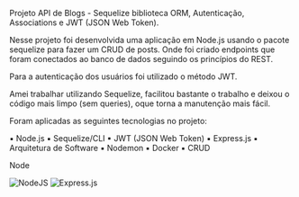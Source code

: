 Projeto API de Blogs - Sequelize biblioteca ORM, Autenticação, Associations e JWT (JSON Web Token).

Nesse projeto foi desenvolvida uma aplicação em Node.js usando o pacote sequelize para fazer um CRUD de posts. Onde foi criado endpoints que foram conectados ao banco de dados seguindo os princípios do REST.

Para a autenticação dos usuários foi utilizado o método JWT.

Amei trabalhar utilizando Sequelize, facilitou bastante o trabalho e deixou o código mais limpo (sem queries), oque torna a manutenção mais fácil.

Foram aplicadas as seguintes tecnologias no projeto:

▪ Node.js
▪ Sequelize/CLI
▪ JWT (JSON Web Token)
▪ Express.js
▪ Arquitetura de Software
▪ Nodemon
▪ Docker
▪ CRUD

Node

<img src="https://camo.githubusercontent.com/7d7b100e379663ee40a20989e6c61737e6396c1dafc3a7c6d2ada8d4447eb0e4/68747470733a2f2f696d672e736869656c64732e696f2f62616467652f6e6f64652e6a732d3644413535463f7374796c653d666f722d7468652d6261646765266c6f676f3d6e6f64652e6a73266c6f676f436f6c6f723d7768697465" alt="NodeJS" data-canonical-src="https://img.shields.io/badge/node.js-6DA55F?style=for-the-badge&amp;logo=node.js&amp;logoColor=white" style="max-width: 100%;">
<img src="https://camo.githubusercontent.com/8286a45a106e1a3c07489f83a38159981d888518a740b59c807ffc1b7b1e2f7b/68747470733a2f2f696d672e736869656c64732e696f2f62616467652f657870726573732e6a732d2532333430346435392e7376673f7374796c653d666f722d7468652d6261646765266c6f676f3d65787072657373266c6f676f436f6c6f723d253233363144414642" alt="Express.js" data-canonical-src="https://img.shields.io/badge/express.js-%23404d59.svg?style=for-the-badge&amp;logo=express&amp;logoColor=%2361DAFB" style="max-width: 100%;">
